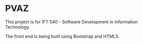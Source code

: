 # PVAZ
This project is for IFT 540 - Software Development in Information Technology.

The front end is being built using Bootstrap and HTML5.
